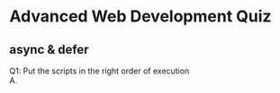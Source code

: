 # Advanced Web Development Quiz 
## async & defer 
Q1: Put the scripts in the right order of execution  
  A. <script async src="async1.js" />         // Loads in 300ms    
  B. <script defer src="defer1.js" />         // Loads in 200ms    
  C. <script defer src="defer2.js" />         // Loads in 300ms   
  D. <script async src="async2.js" />         // Loads in 50ms  
  E. <script async defer="asyncdefer1.js" />  // Loads in 60ms  

Answer: D -> E -> A -> B -> C 

async: fetch the script, at the same time parsing the HTML.  
defer: only execute the script after HTML parsing is finished.  
When you have boht async and defer, the script will be async.  

Parse HTML -> async2.js -> asyncdefer1.js -> Parse HTML -> async1.js -> HTML parsing complete -> defer1.js -> defer2.js

## Rendering Pipeline & Compositing 
Q2: Which statements are true?  
  A. The render tree contains all elements from the DOM and CSSOM combined.  
  B. Compositing is the process of separating layers based on z-index, which are then combined to form the final image displayed on the screen.  
  C. The layout process assigns colors and images to the visual elements in the render tree.  
  D. The composting process happens on the compositor thread.  
  E. Elements that aren't visible on the page, for example `display: hidden`, aren't part of the DOM tree.  

Answer: D 

1. DOM Tree & CSSOM Tree
2. Render Tree: contains both DOM and CSSOM tree, but doesn't include elements that are not visible, like `head` elements, or `display:hidden`.
3. Layout: Calculate the position, size, viewport.
4. Paint: Screen resolution, assigns colors and images to the visual elments in the render tree. 
5. Composite: merge all layout together, but not based on z-index.

## Resolving Domain Requests 
Q3: Fill in the correct terms  
Browser sends request to A (Recursive DNS Resolver) 
A queries B (Root Name Server) 
B responds with C IP address  
A queries C (Top Level Domain Name Server) 
C responds with D IP address  
A queries D (Authoritative Name Server) 
D responds with website's E (IP Address)  

1. Recursive DNS Resolver
2. Root Name Server
3. IP Address
4. Top Level Domain Name Server
5. Authoritative Name Server 

Note: 
1. Root Name Server: .com, .net, .co.uk, .dev, etc.
2. Top Level Domain Name Server: google.com, twitter.com, website.com, facebook.com, etc.
3. Authoritative Name Server: www.website.com, api.website.com, etc.

## Call Stack & Event Loop 
Q4: What gets logged? 
```js
setTimeout(() => console.log(1)) // push () => console.log(1) to Macrotask Queue 
Promise.resolve().then(() => console.log(2)) // push () => console.log(2) to Microtask Queue
Promise.resolve().then(() => setTimeout(() => console.log(3))) // push () => setTimeout() to to Microtask Queue 
new Promise(() => console.log(4)) // Promise body run synchronously, it only returns a Promise. So () => console.log(4) get called on Call Stack right away
setTimeout(() => console.log(5)) // push () => console.log(5) to Macrotask Queue
```

answer: 4 2 1 5 3 

* **Call Stack**: Stack that keeps track of the sequence of function calls and their execution contexts. 
* **Web API**: API that enables web features like: DOM manipulaiton, Timers (setTimeout), Networking (fetch), etc. 
* **Macrotask Queue**: `setTimeout` callbacks, `setInterval` callbacks, UI rendering tasks, User input events, Network events. 
* **Microtask Queue**: Promise callbacks, queueMicrotask callbacks, async/await, MutationObserver callbacks. 
* **Event Loop**: Continuous loop that sends tasks from the task queue (Microtask first) to the Call Stack. 
